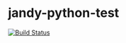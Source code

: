 # jandy-python-test

[![Build Status](https://travis-ci.org/jcooky/jandy-python-test.svg?branch=master)](https://travis-ci.org/jcooky/jandy-python-test)
